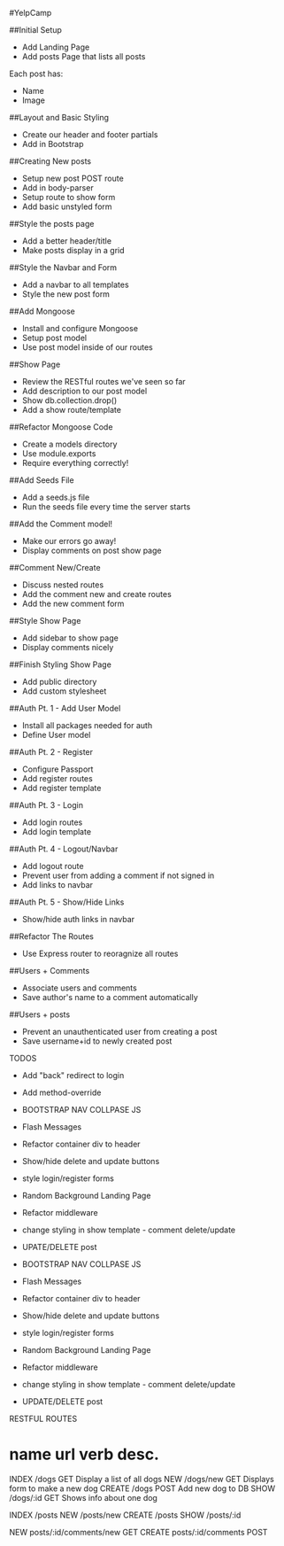 #YelpCamp

##Initial Setup
* Add Landing Page
* Add posts Page that lists all posts

Each post has:
   * Name
   * Image

##Layout and Basic Styling
* Create our header and footer partials
* Add in Bootstrap

##Creating New posts
* Setup new post POST route
* Add in body-parser
* Setup route to show form
* Add basic unstyled form

##Style the posts page
* Add a better header/title
* Make posts display in a grid

##Style the Navbar and Form
* Add a navbar to all templates
* Style the new post form

##Add Mongoose
* Install and configure Mongoose
* Setup post model
* Use post model inside of our routes

##Show Page
* Review the RESTful routes we've seen so far
* Add description to our post model
* Show db.collection.drop()
* Add a show route/template

##Refactor Mongoose Code
* Create a models directory
* Use module.exports
* Require everything correctly!

##Add Seeds File
* Add a seeds.js file
* Run the seeds file every time the server starts

##Add the Comment model!
* Make our errors go away!
* Display comments on post show page

##Comment New/Create
* Discuss nested routes
* Add the comment new and create routes
* Add the new comment form

##Style Show Page
* Add sidebar to show page
* Display comments nicely

##Finish Styling Show Page
* Add public directory
* Add custom stylesheet

##Auth Pt. 1 - Add User Model
* Install all packages needed for auth
* Define User model 

##Auth Pt. 2 - Register
* Configure Passport
* Add register routes
* Add register template

##Auth Pt. 3 - Login
* Add login routes
* Add login template

##Auth Pt. 4 - Logout/Navbar
* Add logout route
* Prevent user from adding a comment if not signed in
* Add links to navbar

##Auth Pt. 5 - Show/Hide Links
* Show/hide auth links in navbar 

##Refactor The Routes
* Use Express router to reoragnize all routes

##Users + Comments
* Associate users and comments
* Save author's name to a comment automatically

##Users + posts
* Prevent an unauthenticated user from creating a post
* Save username+id to newly created post


TODOS
* Add "back" redirect to login
* Add method-override
* BOOTSTRAP NAV COLLPASE JS
* Flash Messages
* Refactor container div to header
* Show/hide delete and update buttons
* style login/register forms
* Random Background Landing Page
* Refactor middleware
* change styling in show template - comment delete/update
* UPATE/DELETE post

* BOOTSTRAP NAV COLLPASE JS
* Flash Messages
* Refactor container div to header
* Show/hide delete and update buttons
* style login/register forms
* Random Background Landing Page
* Refactor middleware
* change styling in show template - comment delete/update
* UPDATE/DELETE post




RESTFUL ROUTES

name      url      verb    desc.
===============================================
INDEX   /dogs      GET   Display a list of all dogs
NEW     /dogs/new  GET   Displays form to make a new dog
CREATE  /dogs      POST  Add new dog to DB
SHOW    /dogs/:id  GET   Shows info about one dog

INDEX   /posts
NEW     /posts/new
CREATE  /posts
SHOW    /posts/:id

NEW     posts/:id/comments/new    GET
CREATE  posts/:id/comments      POST
